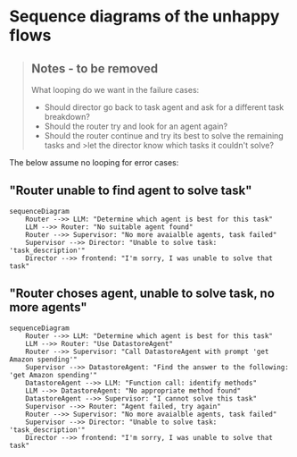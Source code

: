 # Sequence diagrams of the unhappy flows

>## Notes - to be removed
>What looping do we want in the failure cases:
>- Should director go back to task agent and ask for a different task breakdown?
>- Should the router try and look for an agent again?
>- Should the router continue and try its best to solve the remaining tasks and >let the director know which tasks it couldn't solve?

The below assume no looping for error cases:

## "Router unable to find agent to solve task"
```mermaid
sequenceDiagram
    Router -->> LLM: "Determine which agent is best for this task"
    LLM -->> Router: "No suitable agent found"
    Router -->> Supervisor: "No more avaialble agents, task failed"
    Supervisor -->> Director: "Unable to solve task: 'task_description'"
    Director -->> frontend: "I'm sorry, I was unable to solve that task"
```

## "Router choses agent, unable to solve task, no more agents"
```mermaid
sequenceDiagram
    Router -->> LLM: "Determine which agent is best for this task"
    LLM -->> Router: "Use DatastoreAgent"
    Router -->> Supervisor: "Call DatastoreAgent with prompt 'get Amazon spending'"
    Supervisor -->> DatastoreAgent: "Find the answer to the following: 'get Amazon spending'"
    DatastoreAgent -->> LLM: "Function call: identify methods"
    LLM -->> DatastoreAgent: "No appropriate method found"
    DatastoreAgent -->> Supervisor: "I cannot solve this task"
    Supervisor -->> Router: "Agent failed, try again"
    Router -->> Supervisor: "No more avaialble agents, task failed"
    Supervisor -->> Director: "Unable to solve task: 'task_description'"
    Director -->> frontend: "I'm sorry, I was unable to solve that task"
```
